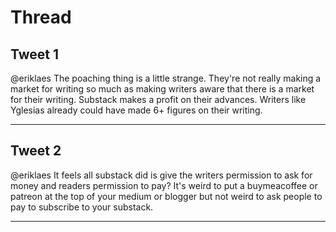 # Thread

## Tweet 1

@eriklaes The poaching thing is a little strange. They're not really making a market for writing so much as making writers aware that there is a market for their writing. Substack makes a profit on their advances. Writers like Yglesias already could have made 6+ figures on their writing.

---

## Tweet 2

@eriklaes It feels all substack did is give the writers permission to ask for money and readers permission to pay? It's weird to put a buymeacoffee or patreon at the top of your medium or blogger but not weird to ask people to pay to subscribe to your substack.

---

